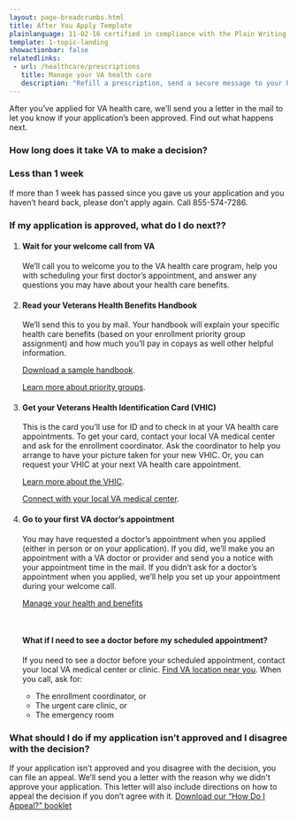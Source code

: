 ```yaml
---
layout: page-breadcrumbs.html
title: After You Apply Template
plainlanguage: 11-02-16 certified in compliance with the Plain Writing Act
template: 1-topic-landing
showactionbar: false
relatedlinks:
 - url: /healthcare/prescriptions
   title: Manage your VA health care
   description: "Refill a prescription, send a secure message to your health care provider, and more."
---
```


After you’ve applied for VA health care, we’ll send you a letter in the mail to let you know if your application’s been approved. Find out what happens next.

### How long does it take VA to make a decision?

<div class="call-out" markdown="0">

<h3 style="padding:0">Less than 1 week</h3>
<p style="padding:0">If more than 1 week has passed since you gave us your application and you haven’t heard back, please don’t apply again. Call 855-574-7286.</p>

</div>

### If my application is approved, what do I do next??

<ol class="process">
<li class="step one">

#### Wait for your welcome call from VA

We’ll call you to welcome you to the VA health care program, help you with scheduling your first doctor’s appointment, and answer any questions you may have about your health care benefits.

</li>

<li class="step two">

#### Read your Veterans Health Benefits Handbook

We’ll send this to you by mail. Your handbook will explain your specific health care benefits (based on your enrollment priority group assignment) and how much you’ll pay in copays as well other helpful information.

[Download a sample handbook](https://www.va.gov/healthbenefits/vhbh/publications/vhbh_sample_handbook_2014.pdf). 

[Learn more about priority groups](https://www.va.gov/healthbenefits/resources/priority_groups.asp). 

</li>

<li class="step three">

#### Get your Veterans Health Identification Card (VHIC)

This is the card you’ll use for ID and to check in at your VA health care appointments. To get your card, contact your local VA medical center and ask for the enrollment coordinator. Ask the coordinator to help you arrange to have your picture taken for your new VHIC. Or, you can request your VHIC at your next VA health care appointment. 

[Learn more about the VHIC](https://www.va.gov/HEALTHBENEFITS/vhic/index.asp).

[Connect with your local VA medical center](https://www.va.gov/health/vamc/). 

</li>

<li class="step last four">

#### Go to your first VA doctor’s appointment

You may have requested a doctor’s appointment when you applied (either in person or on your application). If you did, we’ll make you an appointment with a VA doctor or provider and send you a notice with your appointment time in the mail. If you didn’t ask for a doctor’s appointment when you applied, we’ll help you set up your appointment during your welcome call.

<a class="usa-button-primary" href="/healthcare/prescriptions">Manage your health and benefits</a>

<div markdown="0"><br></div>

#### What if I need to see a doctor before my scheduled appointment?

If you need to see a doctor before your scheduled appointment, contact your local VA medical center or clinic. [Find VA location near you](/facilities). When you call, ask for:
- The enrollment coordinator, or
- The urgent care clinic, or
- The emergency room

</li>
</ol>

### What should I do if my application isn’t approved and I disagree with the decision? 

If your application isn’t approved and you disagree with the decision, you can file an appeal. We’ll send you a letter with the reason why we didn't approve your application. This letter will also include directions on how to appeal the decision if you don’t agree with it. [Download our “How Do I Appeal?” booklet](http://www.bva.va.gov/docs/Pamphlets/How-Do-I-Appeal-Booklet--508Compliance.pdf) 


<div markdown="0"><br></div>
